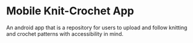 # Mobile Knit-Crochet App
An android app that is a repository for users to upload and follow knitting and crochet patterns with accessibility in mind.
